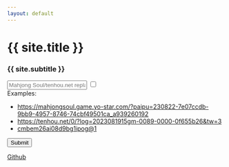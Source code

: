 ```yaml
---
layout: default
---
```


# {{ site.title }}

### {{ site.subtitle }}

<form method="POST" action="/redirect" name="main-form" style="flex: 1; display: flex; flex-direction: column">
  <span class="input-popout"></span>
  <div class="input-bar">
    <input placeholder="Mahjong Soul/tenhou.net replay URL, or Riichi City replay ID" data-1p-ignore name="url" class="main-input" id="main-input" value=""/>
    <input type="checkbox" id="help"/>
    <label for="help" class="help"></label>
    <div class="help-popup">
      Examples:
      <ul>
        <li><a href="#" onclick="main_input.value = this.innerText; toggle_popouts(); return false;">https://mahjongsoul.game.yo-star.com/?paipu=230822-7e07ccdb-9bb9-4957-8746-74cbf49501ca_a939260192</a></li>
        <li><a href="#" onclick="main_input.value = this.innerText; toggle_popouts(); return false;">https://tenhou.net/0/?log=2023081915gm-0089-0000-0f655b26&tw=3</a></li>
        <li><a href="#" onclick="main_input.value = this.innerText; toggle_popouts(); return false;">cmbem26ai08d9bg1ipog@1</a></li>
      </ul>
    </div>
    <button type="submit" id="main-button">Submit</button>
  </div>
  <!--
  <span class="input-popout">
    <input name="username" class="second-input"/>
  </span>
  -->
</form>

<div class="result"></div>

<a class="github" href="https://github.com/Longhorn-Riichi/InjusticeJudge">Github</a>




















<script type="text/javascript">
const majsoul_regex = /([a-z0-9]{6}-[a-z0-9]{8}-[a-z0-9]{4}-[a-z0-9]{4}-[a-z0-9]{4}-[a-z0-9]{12})(_a\d+)?(_[0-3])?/;
const tenhou_regex = /(\d{10}gm-\d{4}-\d{4}-[0-9a-f]{8})(&tw=\d+)?/;
const riichicity_regex = /([a-z0-9]{20})(@.*)?/;
const main_input = document.getElementById("main-input");
const main_button = document.getElementById("main-button");

function toggle_popouts() {
  const popouts = [...document.querySelectorAll(".input-popout")];
  if (main_input.value.match(majsoul_regex)) {
    popouts.forEach(elem => elem.classList.add("majsoul"));
    popouts.forEach(elem => elem.classList.remove("tenhou"));
    popouts.forEach(elem => elem.classList.remove("riichicity"));
  } else if (main_input.value.match(tenhou_regex)) {
    popouts.forEach(elem => elem.classList.remove("majsoul"));
    popouts.forEach(elem => elem.classList.add("tenhou"));
    popouts.forEach(elem => elem.classList.remove("riichicity"));
  } else if (main_input.value.match(riichicity_regex)) {
    popouts.forEach(elem => elem.classList.remove("majsoul"));
    popouts.forEach(elem => elem.classList.remove("tenhou"));
    popouts.forEach(elem => elem.classList.add("riichicity"));
  } else {
    popouts.forEach(elem => elem.classList.remove("majsoul"));
    popouts.forEach(elem => elem.classList.remove("tenhou"));
    popouts.forEach(elem => elem.classList.remove("riichicity"));
  }
}

main_input.addEventListener("keyup", toggle_popouts);
toggle_popouts();

main_button.addEventListener("click", e => {main_button.innerText = "Loading...";});
</script>

